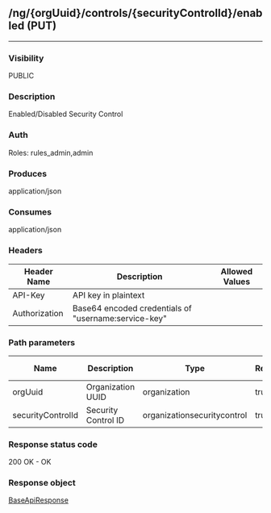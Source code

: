 ## /ng/{orgUuid}/controls/{securityControlId}/enabled (PUT)
---
### Visibility
PUBLIC
### Description
Enabled/Disabled Security Control
### Auth
Roles: rules_admin,admin
### Produces
application/json
### Consumes
application/json
### Headers
| Header Name | Description | Allowed Values |
| ----------- | ----------- | ----------- |
| API-Key | API key in plaintext |  |
| Authorization | Base64 encoded credentials of &quot;username:service-key&quot; |  |
### Path parameters
| Name | Description | Type | Required | Allowed Values |
| ----------- | ----------- | ----------- | ----------- | ----------- |
| orgUuid | Organization UUID | organization | true | String |
| securityControlId | Security Control ID | organizationsecuritycontrol | true | Long |
### Response status code
200 OK - OK
### Response object
[BaseApiResponse](<../../objects/BaseApiResponse.md>)
